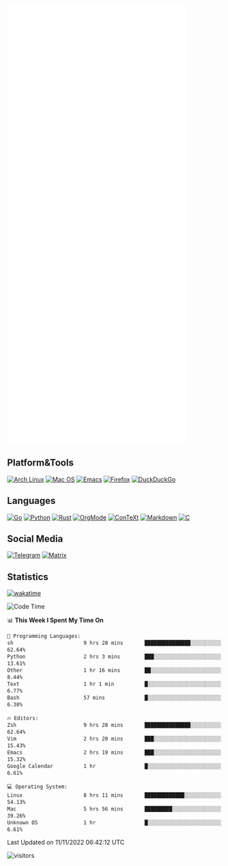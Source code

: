 ![Metrics](https://github.com/SteamedFish/SteamedFish/blob/master/github-metrics.svg)

## Platform&Tools

[![Arch Linux](https://img.shields.io/badge/ArchLinux-1793D1?logo=arch-linux&logoColor=fff&style=flat-square)](https://archlinux.org/)
[![Mac OS](https://img.shields.io/badge/MacOS-000000?style=flat-square&logo=macos&logoColor=F0F0F0)](https://www.apple.com/macos/)
[![Emacs](https://img.shields.io/badge/Emacs-%237F5AB6.svg?&style=flat-square&logo=gnu-emacs&logoColor=white)](https://www.gnu.org/software/emacs/)
[![Firefox](https://img.shields.io/badge/Firefox-FF7139?style=flat-square&logo=Firefox-Browser&logoColor=white)](https://firefox.com/)
[![DuckDuckGo](https://img.shields.io/badge/DuckDuckGo-DE5833?style=flat-square&logo=DuckDuckGo&logoColor=white)](https://duckduckgo.com/)

## Languages

[![Go](https://img.shields.io/badge/Golang-%2300ADD8.svg?style=flat-square&logo=go&logoColor=white)](https://golang.org/)
[![Python](https://img.shields.io/badge/Python-3670A0?style=flat-square&logo=python&logoColor=ffdd54)](https://www.python.org/)
[![Rust](https://img.shields.io/badge/Rust-%23000000.svg?style=flat-square&logo=rust&logoColor=white)](https://www.rust-lang.org/)
[![OrgMode](https://img.shields.io/badge/OrgMode-%23000000.svg?style=flat-square&logo=org&logoColor=white)](https://orgmode.org/)
[![ConTeXt](https://img.shields.io/badge/ConTeXt-%23008080.svg?style=flat-square&logo=latex&logoColor=white)](https://contextgarden.net/)
[![Markdown](https://img.shields.io/badge/MarkDown-%23000000.svg?style=flat-square&logo=markdown&logoColor=white)](https://daringfireball.net/projects/markdown/)
[![C](https://img.shields.io/badge/C-%2300599C.svg?style=flat-square&logo=c&logoColor=white)](https://www.iso.org/standard/74528.html)

## Social Media
[![Telegram](https://img.shields.io/badge/SteamedFish-2CA5E0?style=social&logo=telegram&logoColor=white)](https://t.me/SteamedFish)
[![Matrix](https://img.shields.io/badge/SteamedFish-2CA5E0?style=social&logo=matrix&logoColor=black)](https://matrix.to/#/@i:steamedfish.org)

## Statistics
[![wakatime](https://wakatime.com/badge/user/168280d6-fcf2-4b4f-ad3a-dc4612f35b38.svg)](https://wakatime.com/@168280d6-fcf2-4b4f-ad3a-dc4612f35b38)

<!--START_SECTION:waka-->
![Code Time](http://img.shields.io/badge/Code%20Time-2%2C128%20hrs%203%20mins-blue)

📊 **This Week I Spent My Time On** 

```text
💬 Programming Languages: 
sh                       9 hrs 28 mins       ███████████████░░░░░░░░░░   62.64% 
Python                   2 hrs 3 mins        ███░░░░░░░░░░░░░░░░░░░░░░   13.61% 
Other                    1 hr 16 mins        ██░░░░░░░░░░░░░░░░░░░░░░░   8.44% 
Text                     1 hr 1 min          █░░░░░░░░░░░░░░░░░░░░░░░░   6.77% 
Bash                     57 mins             █░░░░░░░░░░░░░░░░░░░░░░░░   6.38%

🔥 Editors: 
Zsh                      9 hrs 28 mins       ███████████████░░░░░░░░░░   62.64% 
Vim                      2 hrs 20 mins       ███░░░░░░░░░░░░░░░░░░░░░░   15.43% 
Emacs                    2 hrs 19 mins       ███░░░░░░░░░░░░░░░░░░░░░░   15.32% 
Google Calendar          1 hr                █░░░░░░░░░░░░░░░░░░░░░░░░   6.61%

💻 Operating System: 
Linux                    8 hrs 11 mins       █████████████░░░░░░░░░░░░   54.13% 
Mac                      5 hrs 56 mins       █████████░░░░░░░░░░░░░░░░   39.26% 
Unknown OS               1 hr                █░░░░░░░░░░░░░░░░░░░░░░░░   6.61%

```


 Last Updated on 11/11/2022 06:42:12 UTC
<!--END_SECTION:waka-->

![visitors](https://visitor-badge.laobi.icu/badge?page_id=SteamedFish.SteamedFish)
